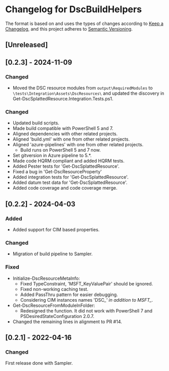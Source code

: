 # Changelog for DscBuildHelpers

The format is based on and uses the types of changes according to [Keep a Changelog](https://keepachangelog.com/en/1.0.0/),
and this project adheres to [Semantic Versioning](https://semver.org/spec/v2.0.0.html).

## [Unreleased]

## [0.2.3] - 2024-11-09

### Changed

- Moved the DSC resource modules from `output\RequiredModules` to `\tests\Integration\Assets\DscResources\` and
  updated the discovery in Get-DscSplattedResource.Integration.Tests.ps1.

### Changed

- Updated build scripts.
- Made build compatible with PowerShell 5 and 7.
- Aligned dependencies with other related projects.
- Aligned 'build.yml' with one from other related projects.
- Aligned 'azure-pipelines' with one from other related projects.
  - Build runs on PowerShell 5 and 7 now.
- Set gitversion in Azure pipeline to 5.*.
- Made code HQRM compliant and added HQRM tests.
- Added Pester tests for 'Get-DscSplattedResource'.
- Fixed a bug in 'Get-DscResourceProperty'
- Added integration tests for 'Get-DscSplattedResource'.
- Added datum test data for 'Get-DscSplattedResource'.
- Added code coverage and code coverage merge.

## [0.2.2] - 2024-04-03

### Added

- Added support for CIM based properties.

### Changed

- Migration of build pipeline to Sampler.

### Fixed

- Initialize-DscResourceMetaInfo:
  - Fixed TypeConstraint, 'MSFT_KeyValuePair' should be ignored.
  - Fixed non-working caching test.
  - Added PassThru pattern for easier debugging.
  - Considering CIM instances names 'DSC_*' in addition to MSFT_*.
- Get-DscResourceFromModuleInFolder:
  - Redesigned the function. It did not work with PowerShell 7 and
    PSDesiredStateConfiguration 2.0.7.
- Changed the remaining lines in alignment to PR #14.

## [0.2.1] - 2022-04-16

### Changed

First release done with Sampler.
